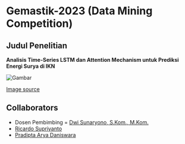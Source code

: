 # Gemastik-2023 (Data Mining Competition)

## Judul Penelitian
**Analisis Time-Series LSTM dan Attention Mechanism untuk Prediksi Energi Surya di IKN**

![Gambar](https://www.build-review.com/wp-content/uploads/2022/06/Government-Solar-Scheme.jpg)

[Image source](https://www.build-review.com/wp-content/uploads/2022/06/Government-Solar-Scheme.jpg)

## Collaborators
- Dosen Pembimbing = [Dwi Sunaryono, S.Kom., M.Kom.](https://www.its.ac.id/informatika/id/profil-dwi-sunaryono/)
- [Ricardo Supriyanto](https://github.com/Ricardo08S)
- [Pradipta Arya Daniswara](https://github.com/SomeRandomDolphin)
